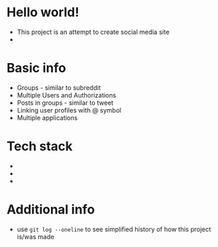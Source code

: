 # Hello world!
+ This project is an attempt to create social media site
+ 

# Basic info
+ Groups - similar to subreddit
+ Multiple Users and Authorizations
+ Posts in groups - similar to tweet
+ Linking user profiles with @ symbol
+ Multiple applications

# Tech stack
+
+
+



# Additional info
+ use `git log --oneline` to see simplified history of how this project is/was made